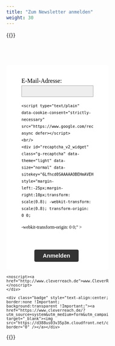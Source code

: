 ```yaml
---
title: "Zum Newsletter anmelden"
weight: 30
---
```


{{<rawhtml>}}
<script type="text/plain" data-cookie-consent="strictly-necessary">
function loadjQuery(e,t){var n=document.createElement("script");n.setAttribute("src",e);n.onload=t;n.onreadystatechange=function(){if(this.readyState=="complete"||this.readyState=="loaded")t()};document.getElementsByTagName("head")[0].appendChild(n)}function main(){
var $cr=jQuery.noConflict();var old_src;$cr(document).ready(function(){$cr(".cr_form").submit(function(){$cr(this).find('.clever_form_error').removeClass('clever_form_error');$cr(this).find('.clever_form_note').remove();$cr(this).find(".musthave").find('input, textarea').each(function(){if(jQuery.trim($cr(this).val())==""||($cr(this).is(':checkbox'))||($cr(this).is(':radio'))){if($cr(this).is(':checkbox')||($cr(this).is(':radio'))){if(!$cr(this).parents(".cr_ipe_item").find(":checked").is(":checked")){$cr(this).parents(".cr_ipe_item").addClass('clever_form_error')}}else{$cr(this).addClass('clever_form_error')}}});if($cr(this).attr("action").search(document.domain)>0&&$cr(".cr_form").attr("action").search("wcs")>0){var cr_email=$cr(this).find('input[name=email]');var unsub=false;if($cr("input['name=cr_subunsubscribe'][value='false']").length){if($cr("input['name=cr_subunsubscribe'][value='false']").is(":checked")){unsub=true}}if(cr_email.val()&&!unsub){$cr.ajax({type:"GET",url:$cr(".cr_form").attr("action").replace("wcs","check_email")+window.btoa($cr(this).find('input[name=email]').val()),success:function(data){if(data){cr_email.addClass('clever_form_error').before("<div class='clever_form_note cr_font'>"+data+"</div>");return false}},async:false})}var cr_captcha=$cr(this).find('input[name=captcha]');if(cr_captcha.val()){$cr.ajax({type:"GET",url:$cr(".cr_form").attr("action").replace("wcs","check_captcha")+$cr(this).find('input[name=captcha]').val(),success:function(data){if(data){cr_captcha.addClass('clever_form_error').after("<div style='display:block' class='clever_form_note cr_font'>"+data+"</div>");return false}},async:false})}}if($cr(this).find('.clever_form_error').length){return false}return true});$cr('input[class*="cr_number"]').change(function(){if(isNaN($cr(this).val())){$cr(this).val(1)}if($cr(this).attr("min")){if(($cr(this).val()*1)<($cr(this).attr("min")*1)){$cr(this).val($cr(this).attr("min"))}}if($cr(this).attr("max")){if(($cr(this).val()*1)>($cr(this).attr("max")*1)){$cr(this).val($cr(this).attr("max"))}}});old_src=$cr("div[rel='captcha'] img:not(.captcha2_reload)").attr("src");if($cr("div[rel='captcha'] img:not(.captcha2_reload)").length!=0){captcha_reload()}});function captcha_reload(){var timestamp=new Date().getTime();$cr("div[rel='captcha'] img:not(.captcha2_reload)").attr("src","");$cr("div[rel='captcha'] img:not(.captcha2_reload)").attr("src",old_src+"?t="+timestamp);return false}

}
if(typeof jQuery==="undefined"){loadjQuery("//ajax.googleapis.com/ajax/libs/jquery/1.4.2/jquery.min.js",main)}else{main()}

</script>


<style>
.cr_site{margin:0;padding:10px 0 0 0;text-align:center;background-color:#eeeeee;}
.cr_font{font-size: 12px;font-family: "Baloo Tamma 2";}
.cr_body h2, .cr_header h2{font-size:22px;line-height:28px;margin:0 0 10px 0;}
.cr_body h1, .cr_header h2{font-size:28px;margin-bottom:15px;padding:0;margin-top:0;}
.wrapper, .cr_page{margin:0 0 10px 0;text-align:left;border-radius:4px;}
.cr_header{text-align:center;background: transparent !Important;}
.cr_body label{float:none;clear:both;display:block;width:auto;margin-top:8px;text-align:left;font-weight:bold;position:relative;}
.cr_button{display:inline-block;font-family:'Helvetica', Arial, sans-serif;width:auto;white-space:nowrap;height:32px;margin:5px 5px 0 0;padding:0 22px;text-decoration:none;text-align:center;font-weight:bold;font-style:normal;font-size:15px;line-height:32px;cursor:pointer;border:0;-moz-border-radius:4px;border-radius:4px;-webkit-border-radius:4px;vertical-align:top;}
.cr_button{background-color:#333;color:#ffffff;}
.cr_button:hover,.cr_button-small:hover{opacity:0.7;filter:alpha(opacity=70);}
.powered{padding:20px 0;width:280px;margin:0 auto;}
.formbox{line-height:150%;font-size:12px;color:#333333;padding:20px;background:none;border-radius: 6px 6px 6px 6px;}
.cr_ipe_item label{line-height:150%;font-size:14px;}
.cr_ipe_item textarea {background: none repeat scroll 0 0 #eeeeee;border: 1px solid #aaa;font-family: Helvetica;font-size: 16px;}
.cr_ipe_item input {background: none repeat scroll 0 0 #eeeeee;border: 1px solid #aaa;padding: 5px;font-family: Helvetica;font-size: 16px;}
.cr_ipe_item select {background: none repeat scroll 0 0 #eeeeee;border: 1px solid #aaa;display: block;margin: 0;padding: 5px;width: 100%;font-family: Helvetica;font-size: 16px;}
.cr_ipe_item input.cr_ipe_radio, input.cr_ipe_checkbox {-moz-binding: none;-moz-box-sizing: border-box;background-color: -moz-field !important;border: 2px inset threedface !important;color: -moz-fieldtext !important;cursor: default;height: 13px;padding: 0 !important;width: 13px;}
.cr_ipe_item input.cr_ipe_radio{-moz-appearance: radio;border-radius: 100% 100% 100% 100% !important;margin: 3px 3px 0 5px;}
.submit_container{text-align:center}
.cr_ipe_item{ padding:1px 10px; margin:1px 10px; }
.cr_ipe_item.inactive {display:none;}
.imprint{font-size:0.8em;}
.cr_captcha{padding-left:130px;}
.cr_error{font-size:1.1em;padding:10px;}
.clever_form_error{background-color:#f99; color:#000; border:1px solid #f22 !important}
.clever_form_note {margin:26px 0 0 3px;position:absolute;display:inline; padding: 2px 4px; font-weight:bold;background-color:#f2ecb5; color:#000; font-size:12px !important;  }
.cr_site {background-color:#eee;}
.cr_header {color:#000000;}
.cr_body {background-color:#ffffff;font-size:12px;color:#000000;}
.cr_hr {background-color:#ccc;}
.cr_site a {color:#0084ff;}
.imprint{color:#000;}

</style>


<style id="style">
.cr_site {background-color:#eee;}
.cr_header {color:#000000;}
.cr_body {background-color:#ffffff;font-size:12px;color:#000000;}
.cr_hr {background-color:#ccc;}
.cr_site a {color:#0084ff;}
.imprint {color:#000;}
.cr_form {width:300px;}

</style>


<div style="margin: 70px 0 0 0px;">
<form class="layout_form cr_form cr_font" action="https://eu2.cleverreach.com/f/163950-177790/wcs/" method="post" target="_blank" style= "width: 270px!important;">
	<div class="cr_body cr_page cr_font formbox">
		<div class="non_sortable" style="text-align:left;">
		</div>
		<div class="editable_content" style="text-align:left;">
		<div id="3745877" rel="email" class="cr_ipe_item ui-sortable musthave" style="margin-bottom:px;">
<label for="text3745877" class="itemname" style="font-weight: normal; font-size: 1rem;">E-Mail-Adresse:</label> <input id="text3745877" name="email" value="" type="text" style="width:100%;" />
</div><div id="3745879" rel="recaptcha" class="cr_ipe_item ui-sortable musthave">


	<script type="text/plain" data-cookie-consent="strictly-necessary" src="https://www.google.com/recaptcha/api.js" async defer></script>
	<br/>
	<div id="recaptcha_v2_widget" class="g-recaptcha" data-theme="light" data-size="normal" data-sitekey="6Lfhcd0SAAAAAOBEHmAVEHJeRnrH8T7wPvvNzEPD" style="margin-left:-25px;margin-right:10px;transform: scale(0.8); -webkit-transform: scale(0.8); transform-origin: 0 0;
-webkit-transform-origin: 0 0;" ></div>
	<br/>

	
</div><div id="3745880" rel="button" class="cr_ipe_item ui-sortable submit_container" style="text-align:center; margin-bottom:px;">
<button type="submit" class="cr_button">Anmelden</button>
</div>
        </div>
        
	<noscript><a href="http://www.cleverreach.de">www.CleverReach.de</a></noscript>
    </div>

    <div class="badge" style="text-align:center; border:none !Important; background:transparent !Important;"><a href="https://www.cleverreach.de/?utm_source=system&utm_medium=form&utm_campaign=c163950" target="_blank"><img src="https://d388us03v35p3m.cloudfront.net/cr3_images/badget2.png" border="0" /></a></div>
    
</form>
</div>
{{</rawhtml>}}
